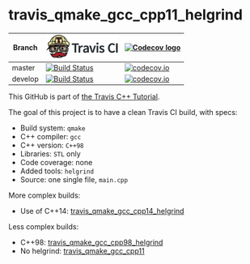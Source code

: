 # travis_qmake_gcc_cpp11_helgrind

Branch|[![Travis CI logo](TravisCI.png)](https://travis-ci.org)|[![Codecov logo](Codecov.png)](https://www.codecov.io)
---|---|---
master|[![Build Status](https://travis-ci.org/richelbilderbeek/travis_qmake_gcc_cpp11_helgrind.svg?branch=master)](https://travis-ci.org/richelbilderbeek/travis_qmake_gcc_cpp11_helgrind)|[![codecov.io](https://codecov.io/github/richelbilderbeek/travis_qmake_gcc_cpp11_helgrind/coverage.svg?branch=master)](https://codecov.io/github/richelbilderbeek/travis_qmake_gcc_cpp11_helgrind/branch/master)
develop|[![Build Status](https://travis-ci.org/richelbilderbeek/travis_qmake_gcc_cpp11_helgrind.svg?branch=develop)](https://travis-ci.org/richelbilderbeek/travis_qmake_gcc_cpp11_helgrind)|[![codecov.io](https://codecov.io/github/richelbilderbeek/travis_qmake_gcc_cpp11_helgrind/coverage.svg?branch=develop)](https://codecov.io/github/richelbilderbeek/travis_qmake_gcc_cpp11_helgrind/branch/develop)

This GitHub is part of [the Travis C++ Tutorial](https://github.com/richelbilderbeek/travis_cpp_tutorial).

The goal of this project is to have a clean Travis CI build, with specs:
 * Build system: `qmake`
 * C++ compiler: `gcc`
 * C++ version: `C++98`
 * Libraries: `STL` only
 * Code coverage: none
 * Added tools: `helgrind`
 * Source: one single file, `main.cpp`

More complex builds:
 * Use of C++14: [travis_qmake_gcc_cpp14_helgrind](https://www.github.com/richelbilderbeek/travis_qmake_gcc_cpp14_helgrind)

Less complex builds:
 * C++98: [travis_qmake_gcc_cpp98_helgrind](https://www.github.com/richelbilderbeek/travis_qmake_gcc_cpp98_helgrind)
 * No helgrind: [travis_qmake_gcc_cpp11](https://www.github.com/richelbilderbeek/travis_qmake_gcc_cpp11)
